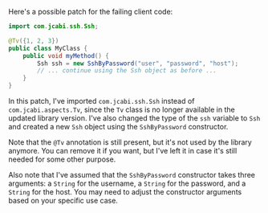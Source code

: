 Here's a possible patch for the failing client code:
```java
import com.jcabi.ssh.Ssh;

@Tv({1, 2, 3})
public class MyClass {
    public void myMethod() {
        Ssh ssh = new SshByPassword("user", "password", "host");
        // ... continue using the Ssh object as before ...
    }
}
```
In this patch, I've imported `com.jcabi.ssh.Ssh` instead of `com.jcabi.aspects.Tv`, since the `Tv` class is no longer available in the updated library version. I've also changed the type of the `ssh` variable to `Ssh` and created a new `Ssh` object using the `SshByPassword` constructor.

Note that the `@Tv` annotation is still present, but it's not used by the library anymore. You can remove it if you want, but I've left it in case it's still needed for some other purpose.

Also note that I've assumed that the `SshByPassword` constructor takes three arguments: a `String` for the username, a `String` for the password, and a `String` for the host. You may need to adjust the constructor arguments based on your specific use case.